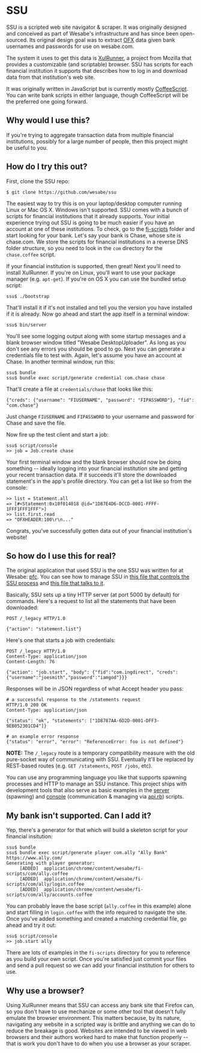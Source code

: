 SSU
===

SSU is a scripted web site navigator & scraper. It was originally designed
and conceived as part of Wesabe's infrastructure and has since been
open-sourced. Its original design goal was to extract [OFX][ofx] data
given bank usernames and passwords for use on wesabe.com.

[ofx]: http://en.wikipedia.org/wiki/Open_Financial_Exchange

The system it uses to get this data is [XulRunner][XulRunner], a project from Mozilla
that provides a customizable (and scriptable) browser. SSU has scripts
for each financial institution it supports that describes how to log in
and download data from that institution's web site.

[XulRunner]: https://developer.mozilla.org/en/XULrunner

It was originally written in JavaScript but is currently mostly
[CoffeeScript][CoffeeScript]. You can write bank scripts in either language, though
CoffeeScript will be the preferred one going forward.

[CoffeeScript]: http://jashkenas.github.com/coffee-script/


Why would I use this?
---------------------

If you're trying to aggregate transaction data from multiple financial
institutions, possibly for a large number of people, then this project
might be useful to you.


How do I try this out?
----------------------

First, clone the SSU repo:

    $ git clone https://github.com/wesabe/ssu

The easiest way to try this is on your laptop/desktop computer running
Linux or Mac OS X. Windows isn't supported. SSU comes with a bunch of
scripts for financial institutions that it already supports. Your
initial experience trying out SSU is going to be much easier if you have
an account at one of these institutions. To check, go to the
[fi-scripts][fi-scripts] folder and start looking for your bank. Let's
say your bank is Chase, whose site is chase.com. We store the scripts
for financial institutions in a reverse DNS folder structure, so you
need to look in the `com` directory for the `chase.coffee` script.

[fi-scripts]: https://github.com/wesabe/ssu/tree/master/application/chrome/content/wesabe/fi-scripts

If your financial institution is supported, then great! Next you'll need
to install XulRunner. If you're on Linux, you'll want to use your
package manager (e.g. `apt-get`). If you're on OS X you can use the
bundled setup script:

    ssu$ ./bootstrap

That'll install it if it's not installed and tell you the version you
have installed if it is already. Now go ahead and start the app itself
in a terminal window:

    ssu$ bin/server

You'll see some logging output along with some startup messages and a
blank browser window titled "Wesabe DesktopUploader". As long as you
don't see any errors you should be good to go. Next you can generate
a credentials file to test with. Again, let's assume you have an
account at Chase. In another terminal window, run this:

    ssu$ bundle
    ssu$ bundle exec script/generate credential com.chase chase

That'll create a file at `credentials/chase` that looks like this:

    {"creds": {"username": "FIUSERNAME", "password": "FIPASSWORD"}, "fid": "com.chase"}

Just change `FIUSERNAME` and `FIPASSWORD` to your username and password
for Chase and save the file.

Now fire up the test client and start a job:

    ssu$ script/console
    >> job = Job.create chase

Your first terminal window and the blank browser should now be doing
something -- ideally logging into your financial institution site and
getting your recent transaction data. If it succeeds it'll store the
downloaded statement's in the app's profile directory. You can get a
list like so from the console:

    >> list = Statement.all
    => [#<Statement:0x10f014018 @id="1D87E4D6-DCCD-0001-FFFF-1FFF1FFF1FFF">]
    >> list.first.read
    => "OFXHEADER:100\r\n..."

Congrats, you've successfully gotten data out of your financial
institution's website!


So how do I use this for real?
------------------------------

The original application that used SSU is the one SSU was written for at
Wesabe: [pfc][pfc]. You can see how to manage SSU in [this file that controls
the SSU process][daemon] and [this file that talks to it][sync_job].

[pfc]: https://github.com/wesabe/pfc
[daemon]: https://github.com/wesabe/pfc/blob/master/app/models/ssu/daemon.rb
[sync_job]: https://github.com/wesabe/pfc/blob/master/app/models/ssu/sync_job.rb

Basically, SSU sets up a tiny HTTP server (at port 5000 by default) for commands.
Here's a request to list all the statements that have been downloaded:

    POST /_legacy HTTP/1.0

    {"action": "statement.list"}

Here's one that starts a job with credentials:

    POST /_legacy HTTP/1.0
    Content-Type: application/json
    Content-Length: 76

    {"action": "job.start", "body": {"fid":"com.ingdirect", "creds":{"username":"joesmith","password":"iamgod"}}}

Responses will be in JSON regardless of what Accept header you pass:

    # a successful response to the /statements request
    HTTP/1.0 200 OK
    Content-Type: application/json

    {"status": "ok", "statements": ["1D8787AA-6D2D-0001-DFF3-9EB052301CD4"]}

    # an example error response
    {"status": "error", "error": "ReferenceError: foo is not defined"}

**NOTE:** The `/_legacy` route is a temporary compatibility measure with the
old pure-socket way of communicating with SSU. Eventually it'll be replaced by
REST-based routes (e.g. `GET /statements`, `POST /jobs`, etc).

You can use any programming language you like that supports spawning processes
and HTTP to manage an SSU instance. This project ships with development tools
that also serve as basic examples in the [server][server] (spawning) and
[console][console] (communication & managing via [api.rb][api.rb]) scripts.

[server]: https://github.com/wesabe/ssu/blob/master/bin/server
[console]: https://github.com/wesabe/ssu/blob/master/script/console
[api.rb]: https://github.com/wesabe/ssu/blob/master/script/api.rb

My bank isn't supported. Can I add it?
--------------------------------------

Yep, there's a generator for that which will build a skeleton script for your
financial insitution:

    ssu$ bundle
    ssu$ bundle exec script/generate player com.ally "Ally Bank" https://www.ally.com/
    Generating with player generator:
         [ADDED]  application/chrome/content/wesabe/fi-scripts/com/ally.coffee
         [ADDED]  application/chrome/content/wesabe/fi-scripts/com/ally/login.coffee
         [ADDED]  application/chrome/content/wesabe/fi-scripts/com/ally/accounts.coffee

You can probably leave the base script (`ally.coffee` in this example) alone
and start filling in `login.coffee` with the info required to navigate the
site. Once you've added something and created a matching credential file, go
ahead and try it out:

    ssu$ script/console
    >> job.start ally

There are lots of examples in the `fi-scripts` directory for you to reference
as you build your own script. Once you're satisfied just commit your files and
send a pull request so we can add your financial institution for others to use.


Why use a browser?
------------------

Using XulRunner means that SSU can access any bank site that Firefox can, so
you don't have to use mechanize or some other tool that doesn't fully emulate
the browser environment. This matters because, by its nature, navigating any
website in a scripted way is brittle and anything we can do to reduce the
breakage is good. Websites are intended to be viewed in web browsers and their
authors worked hard to make that function properly -- that is work you don't
have to do when you use a browser as your scraper.
